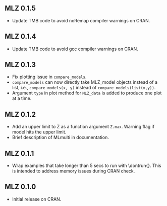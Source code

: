 
## MLZ 0.1.5

* Update TMB code to avoid noRemap compiler warnings on CRAN.

## MLZ 0.1.4

* Update TMB code to avoid gcc compiler warnings on CRAN.

## MLZ 0.1.3

* Fix plotting issue in `compare_models`.
* `compare_models` can now directly take MLZ_model objects instead of a list, i.e., `compare_models(x, y)` instead of
`compare_models(list(x,y))`.
* Argument `type` in plot method for `MLZ_data` is added to produce one plot at a time.

## MLZ 0.1.2

* Add an upper limit to Z as a function argument `Z.max`. Warning flag if model hits the upper limit.
* Brief description of MLmulti in documentation.

## MLZ 0.1.1 

* Wrap examples that take longer than 5 secs to run with \dontrun{}. This is intended to address memory issues during CRAN check.
 
## MLZ 0.1.0

* Initial release on CRAN.